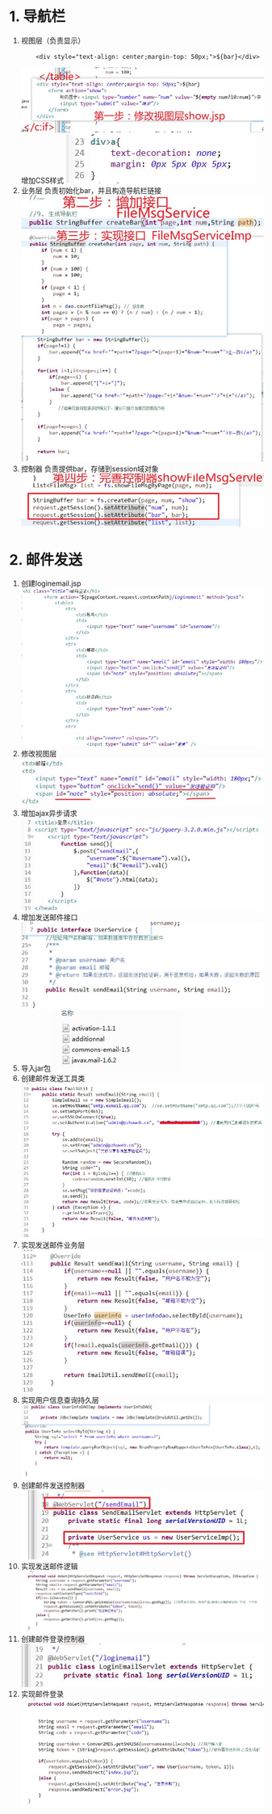 # 1. 导航栏
1. 视图层（负责显示）
	```
		<div style="text-align: center;margin-top: 50px;">${bar}</div>	
	```
	![](day11_files/1.jpg)
	增加CSS样式
	![](day11_files/5.jpg)
2. 业务层
	负责初始化bar，并且构造导航栏链接
	![](day11_files/2.jpg)
	![](day11_files/3.jpg)
3. 控制器
	负责提供bar，存储到session域对象
	![](day11_files/4.jpg)
	
# 2. 邮件发送
1. 创建loginemail.jsp
![](day11_files/8.jpg)
2. 修改视图层
![](day11_files/9.jpg)
3. 增加ajax异步请求
![](day11_files/10.jpg)
4. 增加发送邮件接口
![](day11_files/7.jpg)
5. 导入jar包
![](day11_files/6.jpg)
6. 创建邮件发送工具类
![](day11_files/11.jpg)
7. 实现发送邮件业务层
![](day11_files/12.jpg)
8. 实现用户信息查询持久层
![](day11_files/17.jpg)
9. 创建邮件发送控制器
![](day11_files/13.jpg)
10. 实现发送邮件逻辑
![](day11_files/14.jpg)
11. 创建邮件登录控制器
![](day11_files/15.jpg)
12. 实现邮件登录
![](day11_files/16.jpg)

